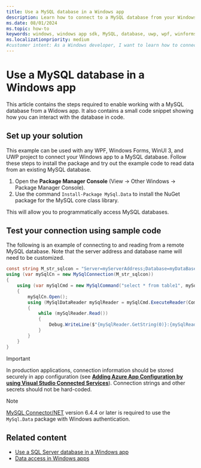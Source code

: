 ```yaml
---
title: Use a MySQL database in a Windows app
description: Learn how to connect to a MySQL database from your Windows app, and test your connection using sample code.
ms.date: 08/01/2024
ms.topic: how-to
keywords: windows, windows app sdk, MySQL, database, uwp, wpf, winforms, windows forms, winui
ms.localizationpriority: medium
#customer intent: As a Windows developer, I want to learn how to connect to a MySQL database from my Windows app so that I can store and retrieve data.
---
```


# Use a MySQL database in a Windows app

This article contains the steps required to enable working with a MySQL database from a Widows app. It also contains a small code snippet showing how you can interact with the database in code.

## Set up your solution

This example can be used with any WPF, Windows Forms, WinUI 3, and UWP project to connect your Windows app to a MySQL database. Follow these steps to install the package and try out the example code to read data from an existing MySQL database.

1. Open the **Package Manager Console** (View -> Other Windows -> Package Manager Console).
1. Use the command `Install-Package MySql.Data` to install the NuGet package for the MySQL core class library.

This will allow you to programmatically access MySQL databases.

## Test your connection using sample code

The following is an example of connecting to and reading from a remote MySQL database. Note that the server address and database name will need to be customized.

``` csharp
const string M_str_sqlcon = "Server=myServerAddress;Database=myDataBase;IntegratedSecurity=yes;Uid=auth_windows;";
using (var mySqlCn = new MySqlConnection(M_str_sqlcon))
{
    using (var mySqlCmd = new MySqlCommand("select * from table1", mySqlCn))
    {
        mySqlCn.Open();
        using (MySqlDataReader mySqlReader = mySqlCmd.ExecuteReader(CommandBehavior.CloseConnection))
        {
            while (mySqlReader.Read())
            {
                Debug.WriteLine($"{mySqlReader.GetString(0)}:{mySqlReader.GetString(1)}");
            }
        }
    }
}
```

> [!IMPORTANT]
> In production applications, connection information should be stored securely in app configuration (see [**Adding Azure App Configuration by using Visual Studio Connected Services**](/visualstudio/azure/vs-azure-tools-connected-services-app-configuration)). Connection strings and other secrets should not be hard-coded.

> [!NOTE]
> [MySQL Connector/NET](https://dev.mysql.com/downloads/connector/net/) version 6.4.4 or later is required to use the `MySql.Data` package with Windows authentication.

## Related content

- [Use a SQL Server database in a Windows app](sql-server-database.md)
- [Data access in Windows apps](index.md)
